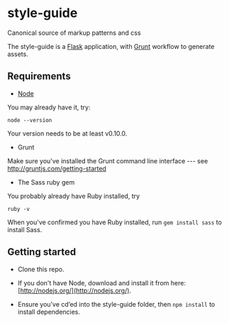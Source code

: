 style-guide
===========

Canonical source of markup patterns and css

The style-guide is a [Flask](http://flask.pocoo.org/) application, with [Grunt](http://gruntjs.com/) workflow to generate assets.


## Requirements

* [Node](http://nodejs.org/)

You may already have it, try:

```
node --version
```

Your version needs to be at least v0.10.0.

* Grunt

Make sure you've installed the Grunt command line interface --- see http://gruntjs.com/getting-started

* The Sass ruby gem

You probably already have Ruby installed, try

```
ruby -v
```

When you've confirmed you have Ruby installed, run ```gem install sass``` to install Sass.

## Getting started

* Clone this repo.

* If you don't have Node, download and install it from here: [http://nodejs.org/](http://nodejs.org/).

* Ensure you’ve cd’ed into the style-guide folder, then ```npm install``` to install dependencies.